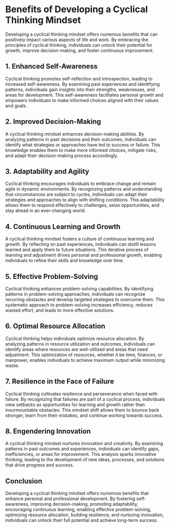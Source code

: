 Benefits of Developing a Cyclical Thinking Mindset
=============================================================

Developing a cyclical thinking mindset offers numerous benefits that can positively impact various aspects of life and work. By embracing the principles of cyclical thinking, individuals can unlock their potential for growth, improve decision-making, and foster continuous improvement.

1\. Enhanced Self-Awareness
--------------------------

Cyclical thinking promotes self-reflection and introspection, leading to increased self-awareness. By examining past experiences and identifying patterns, individuals gain insights into their strengths, weaknesses, and areas for development. This self-awareness facilitates personal growth and empowers individuals to make informed choices aligned with their values and goals.

2\. Improved Decision-Making
---------------------------

A cyclical thinking mindset enhances decision-making abilities. By analyzing patterns in past decisions and their outcomes, individuals can identify what strategies or approaches have led to success or failure. This knowledge enables them to make more informed choices, mitigate risks, and adapt their decision-making process accordingly.

3\. Adaptability and Agility
---------------------------

Cyclical thinking encourages individuals to embrace change and remain agile in dynamic environments. By recognizing patterns and understanding that circumstances are subject to cycles, individuals can adapt their strategies and approaches to align with shifting conditions. This adaptability allows them to respond effectively to challenges, seize opportunities, and stay ahead in an ever-changing world.

4\. Continuous Learning and Growth
---------------------------------

A cyclical thinking mindset fosters a culture of continuous learning and growth. By reflecting on past experiences, individuals can distill lessons learned and apply them to future situations. This iterative process of learning and adjustment drives personal and professional growth, enabling individuals to refine their skills and knowledge over time.

5\. Effective Problem-Solving
----------------------------

Cyclical thinking enhances problem-solving capabilities. By identifying patterns in problem-solving approaches, individuals can recognize recurring obstacles and develop targeted strategies to overcome them. This systematic approach to problem-solving increases efficiency, reduces wasted effort, and leads to more effective solutions.

6\. Optimal Resource Allocation
------------------------------

Cyclical thinking helps individuals optimize resource allocation. By analyzing patterns in resource utilization and outcomes, individuals can identify areas where resources are well-utilized and areas that need adjustment. This optimization of resources, whether it be time, finances, or manpower, enables individuals to achieve maximum output while minimizing waste.

7\. Resilience in the Face of Failure
------------------------------------

Cyclical thinking cultivates resilience and perseverance when faced with failure. By recognizing that failures are part of a cyclical process, individuals view setbacks as opportunities for learning and growth rather than insurmountable obstacles. This mindset shift allows them to bounce back stronger, learn from their mistakes, and continue working towards success.

8\. Engendering Innovation
-------------------------

A cyclical thinking mindset nurtures innovation and creativity. By examining patterns in past outcomes and experiences, individuals can identify gaps, inefficiencies, or areas for improvement. This analysis sparks innovative thinking, leading to the development of new ideas, processes, and solutions that drive progress and success.

Conclusion
----------

Developing a cyclical thinking mindset offers numerous benefits that enhance personal and professional development. By fostering self-awareness, improving decision-making, promoting adaptability, encouraging continuous learning, enabling effective problem-solving, optimizing resource allocation, building resilience, and nurturing innovation, individuals can unlock their full potential and achieve long-term success.
